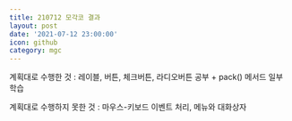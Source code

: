 ```yaml
---
title: 210712 모각코 결과
layout: post
date: '2021-07-12 23:00:00'
icon: github
category: mgc
---
```


계획대로 수행한 것 : 레이블, 버튼, 체크버튼, 라디오버튼 공부 + pack() 메서드 일부 학습

계획대로 수행하지 못한 것 : 마우스-키보드 이벤트 처리, 메뉴와 대화상자
